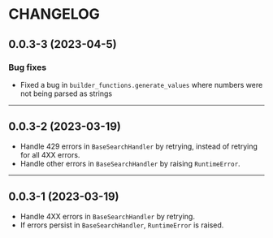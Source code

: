 # CHANGELOG

## 0.0.3-3 (2023-04-5)

### Bug fixes

- Fixed a bug in `builder_functions.generate_values` where numbers were not being parsed as strings

---

## 0.0.3-2 (2023-03-19)

- Handle 429 errors in `BaseSearchHandler` by retrying, instead of retrying for all 4XX errors.
- Handle other errors in `BaseSearchHandler` by raising `RuntimeError`.

---

## 0.0.3-1 (2023-03-19)

- Handle 4XX errors in `BaseSearchHandler` by retrying.
- If errors persist in `BaseSearchHandler`, `RuntimeError` is raised.